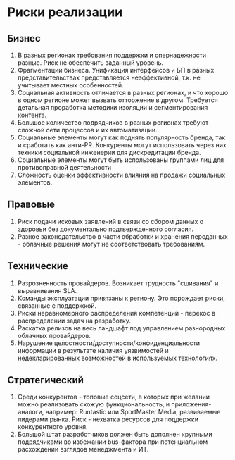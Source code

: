 # Риски реализации

## Бизнес
1. В разных регионах требования поддержки и опернадежности разные. Риск не обеспечить заданный уровень.
2. Фрагментации бизнеса. Унификация интерфейсов и БП в разных представительствах представляется неэффективной, т.к. не учитывает местных особенностей.
3. Социальная активность отличается в разных регионах, и что хорошо в одном регионе может вызвать отторжение в другом. Требуется детальная проработка методики изоляции и сегментирования контента.
4. Большое количество подрядчиков в разных регионах требуют сложной сети процессов и их автоматизации.
5. Социальные элементы могут как поднять популярность бренда, так и сработать как анти-PR. Конкуренты могут использовать через них техники социальной инженерии для дискредитации бренда.
6. Социальные элементы могут быть использованы группами лиц для противоправной деятельности
7. Сложность оценки эффективности влияния на продажи социальных элементов. 

## Правовые
1. Риск подачи исковых заявлений в связи со сбором данных о здоровьи без документально подтвержденного согласия.
2. Разное законодательство в части обработки и хранения персданных - облачные решения могут не соответствовать требованиям.

## Технические
1. Разрозненность провайдеров. Возникает трудность "сшивания" и выравнивания SLA.
2. Команды эксплуатации привязаны к региону. Это порождает риски, связанные с поддержкой.
3. Риски неравномерного распределения компетенций - перекос в распределении задач на разработку.
4. Раскатка релизов на весь ландшафт под управлением разнородных облачных провайдеров.
5. Нарушение целостности/доступности/конфиденциальности информации в результате наличия уязвимостей и недекларированных возможностей в используемых технологиях.

## Стратегический
1. Среди конкурентов - топовые соцсети, в которых при желании можно реализовать схожую функциональность, и приложения-аналоги, например: Runtastic или SportMaster Media, развиваемые лидерами рынка. Риск - нехватка ресурсов для поддержки конкурентного уровня. 
2. Большой штат разработчиков должен быть дополнен крупными подрядчиками во избежании bus-фактора при потенциальном расхождении взглядов менеджмента и ИТ.
